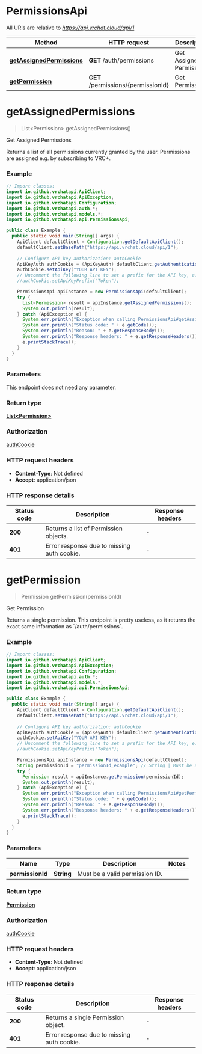 # PermissionsApi

All URIs are relative to *https://api.vrchat.cloud/api/1*

| Method | HTTP request | Description |
|------------- | ------------- | -------------|
| [**getAssignedPermissions**](PermissionsApi.md#getAssignedPermissions) | **GET** /auth/permissions | Get Assigned Permissions |
| [**getPermission**](PermissionsApi.md#getPermission) | **GET** /permissions/{permissionId} | Get Permission |


<a name="getAssignedPermissions"></a>
# **getAssignedPermissions**
> List&lt;Permission&gt; getAssignedPermissions()

Get Assigned Permissions

Returns a list of all permissions currently granted by the user. Permissions are assigned e.g. by subscribing to VRC+.

### Example
```java
// Import classes:
import io.github.vrchatapi.ApiClient;
import io.github.vrchatapi.ApiException;
import io.github.vrchatapi.Configuration;
import io.github.vrchatapi.auth.*;
import io.github.vrchatapi.models.*;
import io.github.vrchatapi.api.PermissionsApi;

public class Example {
  public static void main(String[] args) {
    ApiClient defaultClient = Configuration.getDefaultApiClient();
    defaultClient.setBasePath("https://api.vrchat.cloud/api/1");
    
    // Configure API key authorization: authCookie
    ApiKeyAuth authCookie = (ApiKeyAuth) defaultClient.getAuthentication("authCookie");
    authCookie.setApiKey("YOUR API KEY");
    // Uncomment the following line to set a prefix for the API key, e.g. "Token" (defaults to null)
    //authCookie.setApiKeyPrefix("Token");

    PermissionsApi apiInstance = new PermissionsApi(defaultClient);
    try {
      List<Permission> result = apiInstance.getAssignedPermissions();
      System.out.println(result);
    } catch (ApiException e) {
      System.err.println("Exception when calling PermissionsApi#getAssignedPermissions");
      System.err.println("Status code: " + e.getCode());
      System.err.println("Reason: " + e.getResponseBody());
      System.err.println("Response headers: " + e.getResponseHeaders());
      e.printStackTrace();
    }
  }
}
```

### Parameters
This endpoint does not need any parameter.

### Return type

[**List&lt;Permission&gt;**](Permission.md)

### Authorization

[authCookie](../README.md#authCookie)

### HTTP request headers

 - **Content-Type**: Not defined
 - **Accept**: application/json

### HTTP response details
| Status code | Description | Response headers |
|-------------|-------------|------------------|
| **200** | Returns a list of Permission objects. |  -  |
| **401** | Error response due to missing auth cookie. |  -  |

<a name="getPermission"></a>
# **getPermission**
> Permission getPermission(permissionId)

Get Permission

Returns a single permission. This endpoint is pretty useless, as it returns the exact same information as &#x60;/auth/permissions&#x60;.

### Example
```java
// Import classes:
import io.github.vrchatapi.ApiClient;
import io.github.vrchatapi.ApiException;
import io.github.vrchatapi.Configuration;
import io.github.vrchatapi.auth.*;
import io.github.vrchatapi.models.*;
import io.github.vrchatapi.api.PermissionsApi;

public class Example {
  public static void main(String[] args) {
    ApiClient defaultClient = Configuration.getDefaultApiClient();
    defaultClient.setBasePath("https://api.vrchat.cloud/api/1");
    
    // Configure API key authorization: authCookie
    ApiKeyAuth authCookie = (ApiKeyAuth) defaultClient.getAuthentication("authCookie");
    authCookie.setApiKey("YOUR API KEY");
    // Uncomment the following line to set a prefix for the API key, e.g. "Token" (defaults to null)
    //authCookie.setApiKeyPrefix("Token");

    PermissionsApi apiInstance = new PermissionsApi(defaultClient);
    String permissionId = "permissionId_example"; // String | Must be a valid permission ID.
    try {
      Permission result = apiInstance.getPermission(permissionId);
      System.out.println(result);
    } catch (ApiException e) {
      System.err.println("Exception when calling PermissionsApi#getPermission");
      System.err.println("Status code: " + e.getCode());
      System.err.println("Reason: " + e.getResponseBody());
      System.err.println("Response headers: " + e.getResponseHeaders());
      e.printStackTrace();
    }
  }
}
```

### Parameters

| Name | Type | Description  | Notes |
|------------- | ------------- | ------------- | -------------|
| **permissionId** | **String**| Must be a valid permission ID. | |

### Return type

[**Permission**](Permission.md)

### Authorization

[authCookie](../README.md#authCookie)

### HTTP request headers

 - **Content-Type**: Not defined
 - **Accept**: application/json

### HTTP response details
| Status code | Description | Response headers |
|-------------|-------------|------------------|
| **200** | Returns a single Permission object. |  -  |
| **401** | Error response due to missing auth cookie. |  -  |

